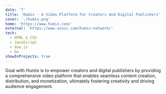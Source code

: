 ```yaml
---
date: '7'
title: 'Humix - A Video Platform For Creators And Digital Publishers'
cover: './humix.png'
home: 'https://www.humix.com/'
external: 'https://www.ezoic.com/humix-network/'
tech:
  - HTML & CSS
  - JavaScript
  - Vue.js
  - Go
showInProjects: true
---
```


Goal with Humix is to empower creators and digital publishers by providing a comprehensive video platform that enables seamless content creation, distribution, and monetization, ultimately fostering creativity and driving audience engagement.
